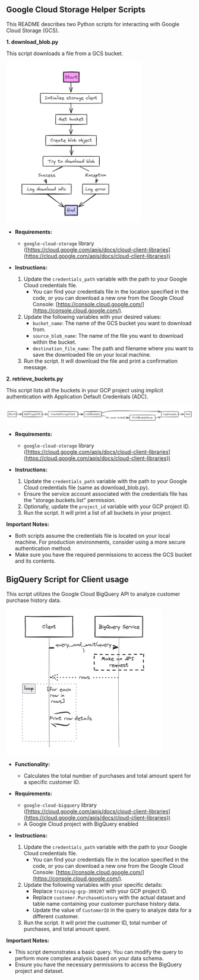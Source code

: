 ## Google Cloud Storage Helper Scripts

This README describes two Python scripts for interacting with Google Cloud Storage (GCS).

**1. download_blob.py**

This script downloads a file from a GCS bucket.

![img_1.png](img_1.png)

* **Requirements:**
    * `google-cloud-storage` library ([https://cloud.google.com/apis/docs/cloud-client-libraries](https://cloud.google.com/apis/docs/cloud-client-libraries))

* **Instructions:**
    1. Update the `credentials_path` variable with the path to your Google Cloud credentials file.
        * You can find your credentials file in the location specified in the code, or you can download a new one from the Google Cloud Console: [https://console.cloud.google.com/](https://console.cloud.google.com/).
    2. Update the following variables with your desired values:
        * `bucket_name`: The name of the GCS bucket you want to download from.
        * `source_blob_name`: The name of the file you want to download within the bucket.
        * `destination_file_name`: The path and filename where you want to save the downloaded file on your local machine.
    3. Run the script. It will download the file and print a confirmation message.

**2. retrieve_buckets.py**

This script lists all the buckets in your GCP project using implicit authentication with Application Default Credentials (ADC).

![img.png](img.png)

* **Requirements:**
    * `google-cloud-storage` library ([https://cloud.google.com/apis/docs/cloud-client-libraries](https://cloud.google.com/apis/docs/cloud-client-libraries))

* **Instructions:**
    1. Update the `credentials_path` variable with the path to your Google Cloud credentials file (same as download_blob.py).
    * Ensure the service account associated with the credentials file has the "storage.buckets.list" permission.
    2. Optionally, update the `project_id` variable with your GCP project ID.
    3. Run the script. It will print a list of all buckets in your project.

**Important Notes:**

* Both scripts assume the credentials file is located on your local machine. For production environments, consider using a more secure authentication method.
* Make sure you have the required permissions to access the GCS bucket and its contents.


## BigQuery Script for Client usage

This script utilizes the Google Cloud BigQuery API to analyze customer purchase history data.

![img_2.png](img_2.png)

* **Functionality:**
    * Calculates the total number of purchases and total amount spent for a specific customer ID.

* **Requirements:**
    * `google-cloud-bigquery` library ([https://cloud.google.com/apis/docs/cloud-client-libraries](https://cloud.google.com/apis/docs/cloud-client-libraries))
    * A Google Cloud project with BigQuery enabled

* **Instructions:**
    1. Update the `credentials_path` variable with the path to your Google Cloud credentials file.
        * You can find your credentials file in the location specified in the code, or you can download a new one from the Google Cloud Console: [https://console.cloud.google.com/](https://console.cloud.google.com/).
    2. Update the following variables with your specific details:
        * Replace `training-gcp-309207` with your GCP project ID.
        * Replace `customer.PurchaseHistory` with the actual dataset and table name containing your customer purchase history data.
        * Update the value of `CustomerID` in the query to analyze data for a different customer.
    3. Run the script. It will print the customer ID, total number of purchases, and total amount spent.

**Important Notes:**

* This script demonstrates a basic query. You can modify the query to perform more complex analysis based on your data schema.
* Ensure you have the necessary permissions to access the BigQuery project and dataset.
